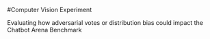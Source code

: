 #Computer Vision Experiment

Evaluating how adversarial votes or distribution bias could impact the Chatbot Arena Benchmark
